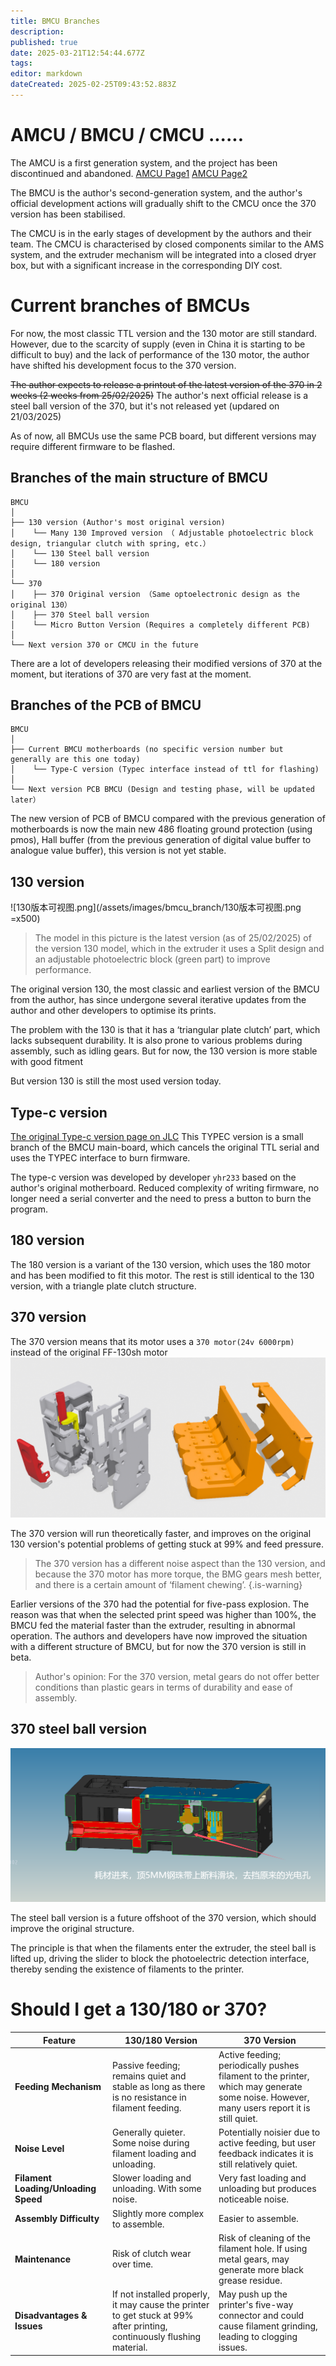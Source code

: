 ```yaml
---
title: BMCU Branches
description: 
published: true
date: 2025-03-21T12:54:44.677Z
tags: 
editor: markdown
dateCreated: 2025-02-25T09:43:52.883Z
---
```


# AMCU / BMCU / CMCU ......
The AMCU is a first generation system, and the project has been discontinued and abandoned.
[AMCU Page1](https://oshwhub.com/an_ye/ams-amcu)
[AMCU Page2](https://github.com/applenana/AP-AMS)



The BMCU is the author's second-generation system, and the author's official development actions will gradually shift to the CMCU once the 370 version has been stabilised.

The CMCU is in the early stages of development by the authors and their team. The CMCU is characterised by closed components similar to the AMS system, and the extruder mechanism will be integrated into a closed dryer box, but with a significant increase in the corresponding DIY cost.


# Current branches of BMCUs
For now, the most classic TTL version and the 130 motor are still standard.
However, due to the scarcity of supply (even in China it is starting to be difficult to buy) and the lack of performance of the 130 motor, the author have shifted his development focus to the 370 version.

~~The author expects to release a printout of the latest version of the 370 in 2 weeks (2 weeks from 25/02/2025)~~
The author's next official release is a steel ball version of the 370, but it's not released yet (updared on 21/03/2025)

As of now, all BMCUs use the same PCB board, but different versions may require different firmware to be flashed.

## Branches of the main structure of BMCU

```
BMCU
│
├── 130 version (Author's most original version)
│    └── Many 130 Improved version （ Adjustable photoelectric block design, triangular clutch with spring, etc.）
│    └── 130 Steel ball version
│    └── 180 version
│
└── 370
│    ├── 370 Original version （Same optoelectronic design as the original 130）
│    ├── 370 Steel ball version
│    └── Micro Button Version (Requires a completely different PCB)
│
└── Next version 370 or CMCU in the future
```
There are a lot of developers releasing their modified versions of 370 at the moment, but iterations of 370 are very fast at the moment.

## Branches of the PCB of BMCU
```
BMCU
│
├── Current BMCU motherboards (no specific version number but generally are this one today)
│    └── Type-C version (Typec interface instead of ttl for flashing)
│
└── Next version PCB BMCU (Design and testing phase, will be updated later）

```
The new version of PCB of BMCU compared with the previous generation of motherboards is now the main new 486 floating ground protection (using pmos), Hall buffer (from the previous generation of digital value buffer to analogue value buffer), this version is not yet stable.




## 130 version
![130版本可视图.png](/assets/images/bmcu_branch/130版本可视图.png =x500)
> The model in this picture is the latest version (as of 25/02/2025) of the version 130 model, which in the extruder it uses a Split design and an adjustable photoelectric block (green part) to improve performance.

The original version 130, the most classic and earliest version of the BMCU from the author, has since undergone several iterative updates from the author and other developers to optimise its prints.

The problem with the 130 is that it has a ‘triangular plate clutch’ part, which lacks subsequent durability. It is also prone to various problems during assembly, such as idling gears. But for now, the 130 version is more stable with good fitment

But version 130 is still the most used version today.

## Type-c version
[The original Type-c version page on JLC](https://oshwhub.com/bilibili233/bmcu0000)
This TYPEC version is a small branch of the BMCU main-board, which cancels the original TTL serial and uses the TYPEC interface to burn firmware.

The type-c version was developed by developer `yhr233` based on the author's original motherboard. Reduced complexity of writing firmware, no longer need a serial converter and the need to press a button to burn the program.

## 180 version
The 180 version is a variant of the 130 version, which uses the 180 motor and has been modified to fit this motor. The rest is still identical to the 130 version, with a triangle plate clutch structure.

## 370 version
The 370 version means that its motor uses a `370 motor(24v 6000rpm)` instead of the original FF-130sh motor
![370版本可视图2.png](/assets/images/bmcu_branch/370版本可视图2.png)
  
The 370 version will run theoretically faster, and improves on the original 130 version's potential problems of getting stuck at 99% and feed pressure.
> The 370 version has a different noise aspect than the 130 version, and because the 370 motor has more torque, the BMG gears mesh better, and there is a certain amount of ‘filament chewing’.
{.is-warning}

  
Earlier versions of the 370 had the potential for five-pass explosion. The reason was that when the selected print speed was higher than 100%, the BMCU fed the material faster than the extruder, resulting in abnormal operation. The authors and developers have now improved the situation with a different structure of BMCU, but for now the 370 version is still in beta.

> Author's opinion: For the 370 version, metal gears do not offer better conditions than plastic gears in terms of durability and ease of assembly.

## 370 steel ball version
![bmcu_steel_ball_version.png](/assets/images/bmcu_branch/bmcu_steel_ball_version.png)

The steel ball version is a future offshoot of the 370 version, which should improve the original structure.

The principle is that when the filaments enter the extruder, the steel ball is lifted up, driving the slider to block the photoelectric detection interface, thereby sending the existence of filaments to the printer.

# Should I get a 130/180 or 370?


| Feature              | 130/180 Version                           | 370 Version                               |
|----------------------|---------------------------------|----------------------------------|
| **Feeding Mechanism** | Passive feeding; remains quiet and stable as long as there is no resistance in filament feeding. | Active feeding; periodically pushes filament to the printer, which may generate some noise. However, many users report it is still quiet. |
| **Noise Level**       | Generally quieter. Some noise during filament loading and unloading. | Potentially noisier due to active feeding, but user feedback indicates it is still relatively quiet. |
| **Filament Loading/Unloading Speed** | Slower loading and unloading. With some noise. | Very fast loading and unloading but produces noticeable noise. |
| **Assembly Difficulty** | Slightly more complex to assemble. | Easier to assemble. |
| **Maintenance** | Risk of clutch wear over time. | Risk of cleaning of the filament hole. If using metal gears, may generate more black grease residue. |
| **Disadvantages & Issues** | If not installed properly, it may cause the printer to get stuck at 99% after printing, continuously flushing material. | May push up the printer's five-way connector and could cause filament grinding, leading to clogging issues. |

